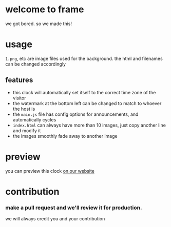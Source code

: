 # welcome to frame

we got bored. so we made this!

# usage

`1.png`, etc are image files used for the background. the html and filenames can be changed accordingly

## features

- this clock will automatically set itself to the correct time zone of the visitor
- the watermark at the bottom left can be changed to match to whoever the host is
- the `main.js` file has config options for announcements, and automatically cycles
- `index.html` can always have more than 10 images, just copy another line and modify it
- the images smoothly fade away to another image

# preview
you can preview this clock [on our website](https://frame.zylinktech.net/)

# contribution
### make a pull request and we'll review it for production.
we will always credit you and your contribution
